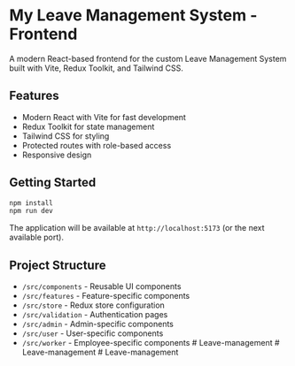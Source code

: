 # My Leave Management System - Frontend

A modern React-based frontend for the custom Leave Management System built with Vite, Redux Toolkit, and Tailwind CSS.

## Features

- Modern React with Vite for fast development
- Redux Toolkit for state management
- Tailwind CSS for styling
- Protected routes with role-based access
- Responsive design

## Getting Started

```bash
npm install
npm run dev
```

The application will be available at `http://localhost:5173` (or the next available port).

## Project Structure

- `/src/components` - Reusable UI components
- `/src/features` - Feature-specific components
- `/src/store` - Redux store configuration
- `/src/validation` - Authentication pages
- `/src/admin` - Admin-specific components
- `/src/user` - User-specific components
- `/src/worker` - Employee-specific components
#   L e a v e - m a n a g e m e n t 
 
 #   L e a v e - m a n a g e m e n t 
 
 #   L e a v e - m a n a g e m e n t 
 
 